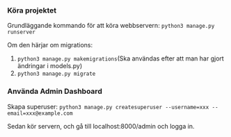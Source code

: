 ### Köra projektet

Grundläggande kommando för att köra webbservern:
`python3 manage.py runserver`

Om den härjar om migrations:
1. `python3 manage.py makemigrations`(Ska användas efter att man har gjort ändringar i models.py)
2. `python3 manage.py migrate`

### Använda Admin Dashboard

Skapa superuser:
`python3 manage.py createsuperuser --username=xxx --email=xxx@example.com`

Sedan kör servern, och gå till localhost:8000/admin och logga in.